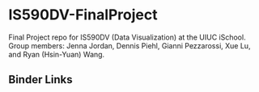# IS590DV-FinalProject
Final Project repo for IS590DV (Data Visualization) at the UIUC iSchool. Group members: Jenna Jordan, Dennis Piehl, Gianni Pezzarossi, Xue Lu, and Ryan (Hsin-Yuan) Wang.


## Binder Links



